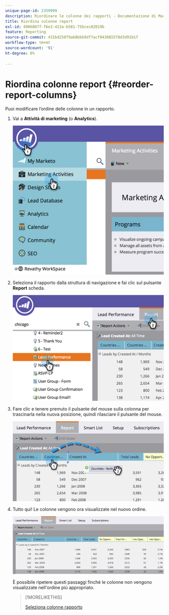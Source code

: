 ```yaml
---
unique-page-id: 2359999
description: Riordinare le colonne dei rapporti - Documentazione di Marketo - Documentazione del prodotto
title: Riordina colonne report
exl-id: 4906807f-f6e3-413a-b581-75bcec02019b
feature: Reporting
source-git-commit: 431bd258f9a68bbb9df7acf043085578d3d91b1f
workflow-type: tm+mt
source-wordcount: '91'
ht-degree: 0%

---
```


# Riordina colonne report {#reorder-report-columns}

Puoi modificare l’ordine delle colonne in un rapporto.

1. Vai a **Attività di marketing** (o **Analytics**).

   ![](assets/image2014-9-16-10-3a50-3a27.png)

1. Seleziona il rapporto dalla struttura di navigazione e fai clic sul pulsante **Report** scheda.

   ![](assets/image2014-9-16-10-3a50-3a31.png)

1. Fare clic e tenere premuto il pulsante del mouse sulla colonna per trascinarla nella nuova posizione, quindi rilasciare il pulsante del mouse.

   ![](assets/image2014-9-16-10-3a50-3a34.png)

1. Tutto qui! Le colonne vengono ora visualizzate nel nuovo ordine.

   ![](assets/image2014-9-16-10-3a50-3a37.png)

   È possibile ripetere questi passaggi finché le colonne non vengono visualizzate nell&#39;ordine più appropriato.

   >[!MORELIKETHIS]
   >
   >[Seleziona colonne rapporto](/help/marketo/product-docs/reporting/basic-reporting/editing-reports/select-report-columns.md)
